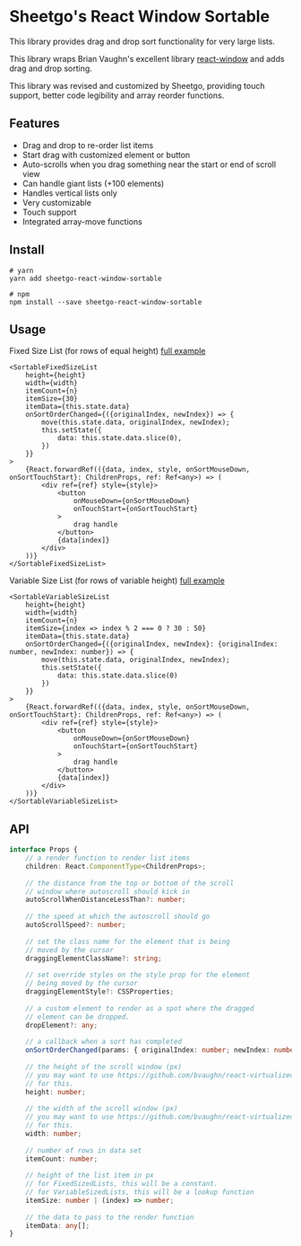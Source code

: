 
# Sheetgo's React Window Sortable

This library provides drag and drop sort functionality for very large lists.

This library wraps Brian Vaughn's excellent library [react-window](https://github.com/bvaughn/react-window) and 
adds drag and drop sorting.

This library was revised and customized by Sheetgo, providing touch support, better code legibility and array reorder functions.

## Features
- Drag and drop to re-order list items
- Start drag with customized element or button
- Auto-scrolls when you drag something near the start or end of scroll view
- Can handle giant lists (+100 elements)
- Handles vertical lists only
- Very customizable
- Touch support
- Integrated array-move functions

## Install

```
# yarn
yarn add sheetgo-react-window-sortable

# npm
npm install --save sheetgo-react-window-sortable 
```

## Usage

Fixed Size List (for rows of equal height) [full example](./example-fixed-sized-list.tsx)

```tsx
<SortableFixedSizeList
    height={height}
    width={width}
    itemCount={n}
    itemSize={30}
    itemData={this.state.data}
    onSortOrderChanged={({originalIndex, newIndex}) => {
        move(this.state.data, originalIndex, newIndex);
        this.setState({
            data: this.state.data.slice(0),
        })
    }}
>
    {React.forwardRef(({data, index, style, onSortMouseDown, onSortTouchStart}: ChildrenProps, ref: Ref<any>) => (
        <div ref={ref} style={style}>
            <button 
                onMouseDown={onSortMouseDown}
                onTouchStart={onSortTouchStart}
            >
                drag handle
            </button>
            {data[index]}
        </div>
    ))}
</SortableFixedSizeList>
```

Variable Size List (for rows of variable height) [full example](./example-variable-sized-list.tsx)

```tsx
<SortableVariableSizeList
    height={height}
    width={width}
    itemCount={n}
    itemSize={index => index % 2 === 0 ? 30 : 50}
    itemData={this.state.data}
    onSortOrderChanged={({originalIndex, newIndex}: {originalIndex: number, newIndex: number}) => {
        move(this.state.data, originalIndex, newIndex);
        this.setState({
            data: this.state.data.slice(0)
        })
    }}
>
    {React.forwardRef(({data, index, style, onSortMouseDown, onSortTouchStart}: ChildrenProps, ref: Ref<any>) => (
        <div ref={ref} style={style}>
            <button 
                onMouseDown={onSortMouseDown}
                onTouchStart={onSortTouchStart}
            >
                drag handle
            </button>
            {data[index]}
        </div>
    ))}
</SortableVariableSizeList>
```

## API

```ts
interface Props {
    // a render function to render list items
    children: React.ComponentType<ChildrenProps>;
    
    // the distance from the top or bottom of the scroll
    // window where autoscroll should kick in
    autoScrollWhenDistanceLessThan?: number;
    
    // the speed at which the autoscroll should go
    autoScrollSpeed?: number;
    
    // set the class name for the element that is being
    // moved by the cursor
    draggingElementClassName?: string;
    
    // set override styles on the style prop for the element
    // being moved by the cursor
    draggingElementStyle?: CSSProperties;
    
    // a custom element to render as a spot where the dragged
    // element can be dropped.
    dropElement?: any;
    
    // a callback when a sort has completed
    onSortOrderChanged(params: { originalIndex: number; newIndex: number }): void;
    
    // the height of the scroll window (px) 
    // you may want to use https://github.com/bvaughn/react-virtualized-auto-sizer
    // for this.
    height: number;
    
    // the width of the scroll window (px) 
    // you may want to use https://github.com/bvaughn/react-virtualized-auto-sizer
    // for this.
    width: number;
    
    // number of rows in data set
    itemCount: number;
    
    // height of the list item in px
    // for FixedSizedLists, this will be a constant.
    // for VariableSizedLists, this will be a lookup function
    itemSize: number | (index) => number;
    
    // the data to pass to the render function
    itemData: any[];
}
```